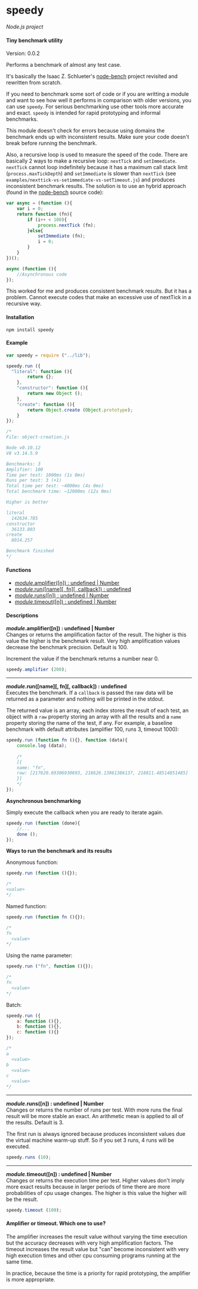 speedy
======

_Node.js project_

#### Tiny benchmark utility ####

Version: 0.0.2

Performs a benchmark of almost any test case.

It's basically the Isaac Z. Schlueter's [node-bench](https://github.com/isaacs/node-bench) project revisited and rewritten from scratch.

If you need to benchmark some sort of code or if you are writting a module and want to see how well it performs in comparison with older versions, you can use `speedy`. For serious benchmarking use other tools more accurate and exact. `speedy` is intended for rapid prototyping and informal benchmarks.

This module doesn't check for errors because using domains the benchmark ends up with inconsistent results. Make sure your code doesn't break before running the benchmark.

Also, a recursive loop is used to measure the speed of the code. There are basically 2 ways to make a recursive loop: `nextTick` and `setImmediate`. `nextTick` cannot loop indefinitely because it has a maximum call stack limit (`process.maxTickDepth`) and `setImmediate` is slower than `nextTick` (see `examples/nexttick-vs-setimmediate-vs-setTimeout.js`) and produces inconsistent benchmark results. The solution is to use an hybrid approach (found in the [node-bench](https://github.com/isaacs/node-bench) source code):

```javascript
var async = (function (){
	var i = 0;
	return function (fn){
		if (i++ < 100){
			process.nextTick (fn);
		}else{
			setImmediate (fn);
			i = 0;
		}
	}
})();

async (function (){
	//Asynchronous code
});
```

This worked for me and produces consistent benchmark results. But it has a problem. Cannot execute codes that make an excessive use of nextTick in a recursive way.

#### Installation ####

```
npm install speedy
```

#### Example ####

```javascript
var speedy = require ("../lib");

speedy.run ({
  "literal": function (){
		return {};
	},
	"constructor": function (){
		return new Object ();
	},
	"create": function (){
		return Object.create (Object.prototype);
	}
});

/*
File: object-creation.js

Node v0.10.12
V8 v3.14.5.9

Benchmarks: 3
Amplifier: 100
Time per test: 1000ms (1s 0ms)
Runs per test: 3 (+1)
Total time per test: ~4000ms (4s 0ms)
Total benchmark time: ~12000ms (12s 0ms)

Higher is better

literal
  142634.785
constructor
  36133.003
create
  8014.257

Benchmark finished
*/
```

#### Functions ####

- [_module_.amplifier([n]) : undefined | Number](#amplifier)
- [_module_.run([name][, fn][, callback]) : undefined](#run)
- [_module_.runs([n]) : undefined | Number](#runs)
- [_module_.timeout([n]) : undefined | Number](#timeout)

#### Descriptions ####

<a name="amplifier"></a>
___module_.amplifier([n]) : undefined | Number__  
Changes or returns the amplification factor of the result. The higher is this value the higher is the benchmark result. Very high amplification values decrease the benchmark precision. Default is 100.

Increment the value if the benchmark returns a number near 0.

```javascript
speedy.amplifier (200);
```

---

<a name="run"></a>
___module_.run([name][, fn][, callback]) : undefined__  
Executes the benchmark. If a `callback` is passed the raw data will be returned as a parameter and nothing will be printed in the stdout.

The returned value is an array, each index stores the result of each test, an object with a `raw` property storing an array with all the results and a `name` property storing the name of the test, if any. For example, a baseline benchmark with default attributes (amplifier 100, runs 3, timeout 1000):

```javascript
speedy.run (function fn (){}, function (data){
	console.log (data);
	
	/*
	[{
    name: "fn",
    raw: [217620.69306930693, 218626.13861386137, 218811.48514851485]
	}]
	*/
});
```

__Asynchronous benchmarking__

Simply execute the callback when you are ready to iterate again.

```javascript
speedy.run (function (done){
	//...
	done ();
});
```

__Ways to run the benchmark and its results__

Anonymous function:

```javascript
speedy.run (function (){});

/*
<value>
*/
```

Named function:

```javascript
speedy.run (function fn (){});

/*
fn
  <value>
*/
```

Using the name parameter:

```javascript
speedy.run ("fn", function (){});

/*
fn
  <value>
*/
```

Batch:

```javascript
speedy.run ({
	a: function (){},
	b: function (){},
	c: function (){}
});

/*
a
  <value>
b
  <value>
c
  <value>
*/
```

---

<a name="runs"></a>
___module_.runs([n]) : undefined | Number__  
Changes or returns the number of runs per test. With more runs the final result will be more stable an exact. An arithmetic mean is applied to all of the results. Default is 3.

The first run is always ignored because produces inconsistent values due the virtual machine warm-up stuff. So if you set 3 runs, 4 runs will be executed.

```javascript
speedy.runs (10);
```

---

<a name="timeout"></a>
___module_.timeout([n]) : undefined | Number__  
Changes or returns the execution time per test. Higher values don't imply more exact results because in larger periods of time there are more probabilities of cpu usage changes. The higher is this value the higher will be the result.

```javascript
speedy.timeout (100);
```

#### Amplifier or timeout. Which one to use? ####

The amplifier increases the result value without varying the time execution but the accuracy decreases with very high amplification factors.
The timeout increases the result value but "can" become inconsistent with very high execution times and other cpu consuming programs running at the same time.

In practice, because the time is a priority for rapid prototyping, the amplifier is more appropriate.